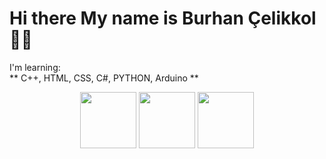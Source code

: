 # Hi there My name is Burhan Çelikkol 👋🏻



I'm learning:
<br>
 ** C++, HTML, CSS, C#, PYTHON, Arduino **
 
<p align=center> <a href="https://github.com/burhanclkkl"><img src="https://octodex.github.com/images/daftpunktocat-guy.gif" width="90" height="90"></a> 
<a href="https://www.kaggle.com/burhanclkkl"><img src="https://www.kaggle.com/static/images/tiers/grandmaster@192.png" width="90" height="90"></a>  
 <a href="linkedin.com/in/burhan-clkkl"><img src="https://i.pinimg.com/originals/de/b4/6f/deb46f02a59e3b3a2aa58fac16290d63.gif" width="90" height="90"></a> 
